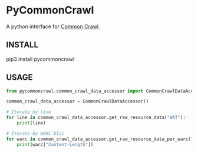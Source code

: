 # PyCommonCrawl

A python interface for [Common Crawl](https://commoncrawl.org/).

## INSTALL

pip3 install pycommoncrawl

## USAGE

```python
from pycommoncrawl.common_crawl_data_accessor import CommonCrawlDataAccessor

common_crawl_data_accessor = CommonCrawlDataAccessor()

# Iterate by line
for line in common_crawl_data_accessor.get_raw_resource_data("WAT"):
    print(line)

# Iterate by WARC bloc
for warc in common_crawl_data_accessor.get_raw_resource_data_per_warc("WAT"):
    print(warc["Content-Length"])
```
